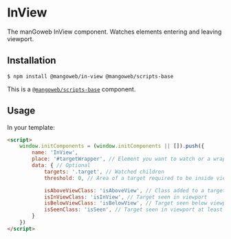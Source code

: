 # InView

The manGoweb InView component. Watches elements entering and leaving viewport.

## Installation

`$ npm install @mangoweb/in-view @mangoweb/scripts-base`

This is a [`@mangoweb/scripts-base`](https://www.npmjs.com/package/@mangoweb/scripts-base) component.

## Usage

In your template:
```html
<script>
	window.initComponents = (window.initComponents || []).push({
		name: 'InView',
		place: '#targetWrapper', // Element you want to watch or a wrapper
		data: { // Optional
			targets: '.target', // Watched children
			threshold: 0, // Area of a target required to be inside viewport

			isAboveViewClass: 'isAboveView', // Class added to a target element when seen above viewport
			isInViewClass: 'isInView', // Target seen in viewport
			isBelowViewClass: 'isBelowView', // Target seen below viewport
			isSeenClass: 'isSeen', // Target seen in viewport at least once
		}
	})
</script>
```
